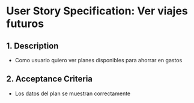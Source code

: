# User Story Specification: Ver viajes futuros

## 1.	Description

* Como usuario quiero ver planes disponibles para ahorrar en gastos

## 2.	Acceptance Criteria

* Los datos del plan se muestran correctamente


